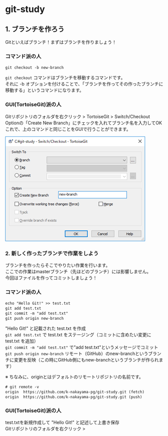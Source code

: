 # git-study

## 1. ブランチを作ろう

Gitといえばブランチ！まずはブランチを作りましょう！

### コマンド派の人

```
git checkout -b new-branch
```

`git checkout` コマンドはブランチを移動するコマンドです。  
それに -b オプションを付けることで、「ブランチを作ってその作ったブランチに移動する」というコマンドになります。

### GUI(TortoiseGit)派の人

Gitリポジトリのフォルダを右クリック > TortoiseGit > Switch/Checkout  
Optionの「Create New Branch」にチェックを入れてブランチ名を入力してOK  
これで、上のコマンドと同じことをGUIで行うことができます。

![](img/1-cretae-branch.png)

### 2. 新しく作ったブランチで作業をしよう

ブランチを作ったらそこでやりたい作業を行います。  
ここでの作業はmasterブランチ（先ほどのブランチ）には影響しません。  
今回はファイルを作ってコミットしましょう！

### コマンド派の人

```
echo "Hello Git!" >> test.txt
git add test.txt
git commit -m "add test.txt"
git push origin new-branch
```

"Hello Git!" と記載された test.txt を作成  
`git add test.txt` で test.txt をステージング（コミットに含めたい変更に test.txt を追加）  
`git commit -m "add test.txt"` で"add test.txt"というメッセージでコミット  
`git push origin new-branch` リモート（GitHub）のnew-branchというブランチに変更を反映（この時にGitHub側にもnew-branchというブランチが作られます）

※ ちなみに、originとはデフォルトのリモートリポジトリの名前です。

```
# git remote -v
origin  https://github.com/k-nakayama-pg/git-study.git (fetch)
origin  https://github.com/k-nakayama-pg/git-study.git (push)
```

### GUI(TortoiseGit)派の人

test.txtを新規作成して "Hello Git!" と記述して上書き保存  
Gitリポジトリのフォルダを右クリック >


